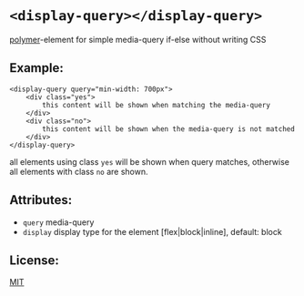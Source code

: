 `<display-query></display-query>`
==============
[polymer](http://polymer-project.org/)-element for simple media-query if-else without writing CSS

Example:
--------
```
<display-query query="min-width: 700px">
    <div class="yes">
        this content will be shown when matching the media-query
    </div>
    <div class="no">
        this content will be shown when the media-query is not matched
    </div>
</display-query>
```
all elements using class `yes` will be shown when query matches, otherwise all elements with class `no` are shown.

Attributes:
-----------
- `query` media-query
- `display` display type for the element [flex|block|inline], default: block

License:
--------
[MIT](http://bbuecherl.mit-license.org)
